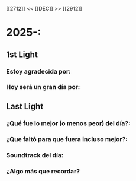 
[[2712]] << [[DEC]] >> [[2912]]
# 2025-:

## 1st Light

### Estoy agradecida por:


### Hoy será un gran día por:


## Last Light

### ¿Qué fue lo mejor (o menos peor) del día?:


### ¿Que faltó para que fuera incluso mejor?:


### Soundtrack del día:


### ¿Algo más que recordar?

